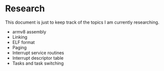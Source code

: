 # Research

This document is just to keep track of the topics I am currently researching. 

* armv8 assembly
* Linking
* ELF format
* Paging
* Interrupt service routines
* Interrupt descriptor table
* Tasks and task switching
